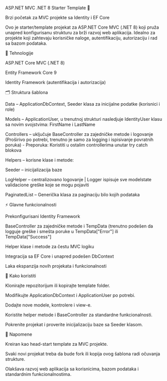 ASP.NET MVC .NET 8 Starter Template 🚀

Brzi početak za MVC projekte sa Identity i EF Core

Ovo je starter/template projekat za ASP.NET Core MVC (.NET 8) koji pruža unapred konfigurisanu strukturu za brži razvoj web aplikacija. Idealno za projekte koji zahtevaju korisničke naloge, autentifikaciju, autorizaciju i rad sa bazom podataka.

🔧 Tehnologije

ASP.NET Core MVC (.NET 8)

Entity Framework Core 9

Identity Framework (autentifikacija i autorizacija)

🗂️ Struktura šablona

Data – ApplicationDbContext, Seeder klasa za inicijalne podatke (korisnici i role)

Models – ApplicationUser, u trenutnoj strukturi nasledjuje IdentityUser klasu sa novim svojstvima: FirstName i LastName

Controllers – uključuje BaseController za zajedničke metode i logovanje (Proširivo po potrebi, trenutno je samo za logging i ispisivanje povratnih poruka) - Preporuka: Koristiti u ostalim controllerima unutar try catch blokova

Helpers – korisne klase i metode:

Seeder – inicijalizacija baze

LogHelper – centralizovano logovanje | Logger ispisuje sve modelstate validacione greške koje se mogu pojaviti

PaginatedList<T> – Generička klasa za paginaciju bilo kojih podataka

⚡ Glavne funkcionalnosti

Prekonfigurisani Identity Framework

BaseController za zajedničke metode i TempData (trenutno podešen da logguje greške i smešta poruke u TempData["Error"] ili TempData["Success"]

Helper klase i metode za čestu MVC logiku

Integracija sa EF Core i unapred podešen DbContext

Laka ekspanzija novih projekata i funkcionalnosti

🚀 Kako koristiti

Klonirajte repozitorijum ili kopirajte template folder.

Modifikujte ApplicationDbContext i ApplicationUser po potrebi.

Dodajte nove modele, kontrolere i view-e.

Koristite helper metode i BaseController za standardne funkcionalnosti.

Pokrenite projekat i proverite inicijalizaciju baze sa Seeder klasom.

📝 Napomene

Kreiran kao head-start template za MVC projekte.

Svaki novi projekat treba da bude fork ili kopija ovog šablona radi očuvanja strukture.

Olakšava razvoj web aplikacija sa korisnicima, bazom podataka i standardnim funkcionalnostima.
